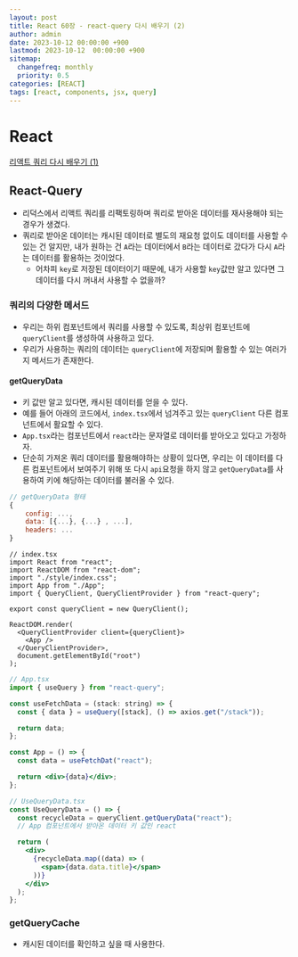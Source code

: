 ```yaml
---
layout: post
title: React 60장 - react-query 다시 배우기 (2)
author: admin
date: 2023-10-12 00:00:00 +900
lastmod: 2023-10-12  00:00:00 +900
sitemap:
  changefreq: monthly
  priority: 0.5
categories: [REACT]
tags: [react, components, jsx, query]
---
```


# React

[리액트 쿼리 다시 배우기 (1)](<https://choigirang.github.io/posts/01-React-Query-%EB%8B%A4%EC%8B%9C%EB%B0%B0%EC%9A%B0%EA%B8%B0(1)/>)

## React-Query

- 리덕스에서 리액트 쿼리를 리팩토링하며 쿼리로 받아온 데이터를 재사용해야 되는 경우가 생겼다.
- 쿼리로 받아온 데이터는 캐시된 데이터로 별도의 재요청 없이도 데이터를 사용할 수 있는 건 알지만, 내가 원하는 건 `A`라는 데이터에서 `B`라는 데이터로 갔다가 다시 `A`라는 데이터를 활용하는 것이었다.
  - 어차피 `key`로 저장된 데이터이기 때문에, 내가 사용할 `key`값만 알고 있다면 그 데이터를 다시 꺼내서 사용할 수 없을까?

### 쿼리의 다양한 메서드

- 우리는 하위 컴포넌트에서 쿼리를 사용할 수 있도록, 최상위 컴포넌트에 `queryClient`를 생성하여 사용하고 있다.
- 우리가 사용하는 쿼리의 데이터는 `queryClient`에 저장되며 활용할 수 있는 여러가지 메서드가 존재한다.

#### getQueryData

- 키 값만 알고 있다면, 캐시된 데이터를 얻을 수 있다.
- 예를 들어 아래의 코드에서, `index.tsx`에서 넘겨주고 있는 `queryClient` 다른 컴포넌트에서 활요할 수 있다.
- `App.tsx`라는 컴포넌트에서 `react`라는 문자열로 데이터를 받아오고 있다고 가정하자.
- 단순히 가져온 쿼리 데이터를 활용해야하는 상황이 있다면, 우리는 이 데이터를 다른 컴포넌트에서 보여주기 위해 또 다시 `api`요청을 하지 않고 `getQueryData`를 사용하여 키에 해당하는 데이터를 불러올 수 있다.

```jsx
// getQueryData 형태
{
    config: ...,
    data: [{...}, {...} , ...],
    headers: ...
}
```

```JSX
// index.tsx
import React from "react";
import ReactDOM from "react-dom";
import "./style/index.css";
import App from "./App";
import { QueryClient, QueryClientProvider } from "react-query";

export const queryClient = new QueryClient();

ReactDOM.render(
  <QueryClientProvider client={queryClient}>
    <App />
  </QueryClientProvider>,
  document.getElementById("root")
);
```

```jsx
// App.tsx
import { useQuery } from "react-query";

const useFetchData = (stack: string) => {
  const { data } = useQuery([stack], () => axios.get("/stack"));

  return data;
};

const App = () => {
  const data = useFetchDat("react");

  return <div>{data}</div>;
};
```

```jsx
// UseQueryData.tsx
const UseQueryData = () => {
  const recycleData = queryClient.getQueryData("react");
  // App 컴포넌트에서 받아온 데이터 키 값인 react

  return (
    <div>
      {recycleData.map((data) => (
        <span>{data.data.title}</span>
      ))}
    </div>
  );
};
```

### getQueryCache

- 캐시된 데이터를 확인하고 싶을 때 사용한다.
